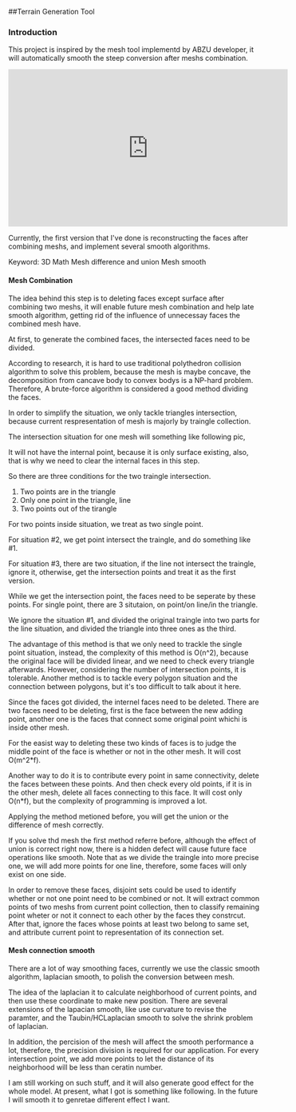 ##Terrain Generation Tool

### Introduction

This project is inspired by the mesh tool implementd by ABZU developer, it will automatically smooth the steep conversion after meshs combination. 
<iframe width="560" height="315" src="https://www.youtube.com/embed/-O3mAQVB_jI" frameborder="0" allow="accelerometer; autoplay; encrypted-media; gyroscope; picture-in-picture" allowfullscreen></iframe>

Currently, the first version that I've done is reconstructing the faces after combining meshs, and implement several smooth algorithms.

Keyword:
3D Math
Mesh difference and union
Mesh smooth

#### Mesh Combination
The idea behind this step is to deleting faces except surface after combining two meshs, it will enable future mesh combination and  help late smooth algorithm, getting rid of the influence of unnecessay faces the combined mesh have.

At first, to generate the combined faces, the intersected faces need to be divided.

According to research, it is hard to use traditional polythedron collision algorithm to solve this problem, because the mesh is maybe concave, the decomposition from cancave body to convex bodys is a NP-hard problem. Therefore, A brute-force algorithm is considered a good method dividing the faces.

In order to simplify the situation, we only tackle triangles intersection, because current respresentation of mesh is majorly by traingle collection. 

<!--  -->

The intersection situation for one mesh will something like following pic,

It will not have the internal point, because it is only surface existing, also, that is why we need to clear the internal faces in this step. 

So there are three conditions for the two traingle intersection. 
1. Two points are in the triangle
2. Only one point in the triangle, line 
3. Two points out of the tirangle

For two points inside situation, we treat as two single point.

For situation #2, we get point intersect the traingle, and do something like #1.

For situation #3, there are two situation, if the line not intersect the traingle, ignore it, otherwise, get the intersection points and treat it as the first version.

<!-- pic #3 -->

While we get the intersection point, the faces need to be seperate by these points. For single point, there are 3 situtaion, on point/on line/in the triangle. 

We ignore the situation #1, and divided the original traingle into two parts for the line situation, and divided the triangle into three ones as the third. 

The advantage of this method is that we only need to trackle the single point situation, instead, the complexity of this method is O(n^2), because the original face will be divided linear, and we need to check every triangle afterwards. However, considering the number of intersection points, it is tolerable. Another method is to tackle every polygon situation and the connection between polygons, but it's too difficult to talk about it here.

Since the faces got divided, the internel faces need to be deleted. There are two faces need to be deleting, first is the face between the new adding point, another one is the faces that connect some original point whichi is inside other mesh.

For the easist way to deleting these two kinds of faces is to judge the middle point of the face is whether or not in the other mesh. It will cost O(m^2*f). 

Another way to do it is to contribute every point in same connectivity, delete the faces between these points. And then check every old points, if it is in the other mesh, delete all faces connecting to this face. It will cost only O(n*f), but the complexity of programming is improved a lot.

Applying the method metioned before, you will get the union or the difference of mesh correctly. 

If you solve thd mesh the first method referre before, although the effect of union is correct right now, there is a hidden defect will cause future face operations like smooth. Note that as we divide the traingle into more precise one, we will add more points for one line, therefore, some faces will only exist on one side. 

In order to remove these faces, disjoint sets could be used to identify whether or not one point need to be combined or not. It will extract common points of two meshs from current point collection, then to classify remaining point wheter or not it connect to each other by the faces they constrcut. After that, ignore the faces whose points at least two belong to same set, and attribute current point to representation of its connection set.


#### Mesh connection smooth

There are a lot of way smoothing faces, currently we use the classic smooth algorithm, laplacian smooth, to polish the conversion between mesh.

The idea of the laplacian it to calculate neighborhood of current points, and then use these coordinate to make new position. There are several extensions of the lapacian smooth, like use curvature to revise the paramter, and the Taubin/HCLaplacian smooth to solve the shrink problem of laplacian.

In addition, the percision of the mesh will affect the smooth performance a lot, therefore, the precision division is required for our application. For every intersection point, we add more points to let the distance of its neighborhood will be less than ceratin number. 

I am still working on such stuff, and it will also generate good effect for the whole model. At present, what I got is something like following. In the future I will smooth it to genretae different effect I want.